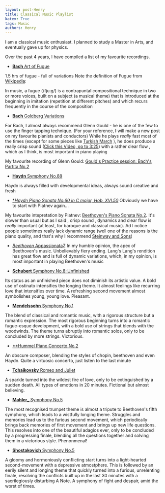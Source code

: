 ```yaml
---
layout: post-Henry
title: Classical Music Playlist  
katex: True
tags: Music
authors: Henry
---
```


I am a classical music enthusiast. I planned to study a Master in Arts, and eventually gave up for physics. 

Over the past 4 years, I have compiled a list of my favourite recordings.


- [**Bach** Art of Fugue](https://www.youtube.com/watch?v=Y9OUfBDIGhw&t=167s)

 1.5 hrs of fugue - full of variations
Note the definition of Fugue from [Wikipedia](https://en.wikipedia.org/wiki/Fugue#):

In music, a fugue (/fjuːɡ/) is a contrapuntal compositional technique in two or more voices, built on a subject (a musical theme) that is introduced at the beginning in imitation (repetition at different pitches) and which recurs frequently in the course of the composition

- [**Bach** Goldberg Variations](https://www.youtube.com/watch?v=5Npa3G98Xlo&t=748s)

 For Bach, I almost always recommend Glenn Gould - he is one of the few to use the finger tapping technique. (For your reference, I will make a new post on my favourite pianists and conductors) While he plays _really_ fast most of the times (except for some pieces like [Turkish March](https://www.youtube.com/watch?v=eTZ33EVK3Ug) ), he does produce a really crisp sound ([Click this Video, go to 3:25](https://www.youtube.com/watch?v=eTZ33EVK3Ug)) with a rather clear flow , which as I think, is most important in piano playing

 My favourite recording of Glenn Gould: [Gould's Practice session: Bach's Partita No.2](https://www.youtube.com/watch?v=d-my1JH9uMk&t=113s)

- [**Haydn** Symphony No.88](https://www.youtube.com/watch?v=LonRkoYDDu0&t=215s)

Haydn is always filled with developmental ideas, always sound creative and fresh
- [**Haydn Piano Sonata No.60 in C major, Hob. XVI.50*](https://www.youtube.com/watch?v=74A1TVgAbsY)
 Obviously we have to start with Platnev again...

 My favourite intepretation by Platnev: [Beethoven's Piano Sonata No.2](https://www.youtube.com/watch?v=my9yp4f1lPQ&t=467s). It's slower than usual but as I said , crisp sound , dynamics and clear flow is _really_ important (at least, for baroque and classical music). Ad I notice people sometimes really lack dynamic range (well one of the reasons is the piano quality, and that's why I recommend [Steinway and Sons](https://en.wikipedia.org/wiki/Steinway_%26_Sons))

 - [_Beethoven_ Appassionata](https://www.youtube.com/watch?v=efA1S8hyBms)Z
In my humble opinion, the apex of Beethoven's music. Unbelievably fiery ending. Lang's Lang's rendition has great flow and is full of dynamic variations, which, in my opinion, is most important in playing Beethoven's music


 - [**Schubert** Symphony No.8-Unfinished](https://www.youtube.com/watch?v=TgZj4Vd3HHk)

 Its status as an unfinished piece does not diminish its artistic value. A bold use of ostinato intensifies the longing theme. It almost feelings like recurring love that intensifies over time. A refreshing second movement almost symbolishes young, young love. Pleasant.

- [**Mendelssohn** Symphony No.1](https://www.youtube.com/watch?v=Tos7OlK5RhU&t=1392s) 

The blend of classical and romantic music, with a rigorous structure but a romantic expression. The most rigorous beginning turns into a romantic fugue-esque development, with a bold use of strings that blends with the woodwinds. The theme turns abruptly into romantic solos, only to be concluded by more strings. Victorious.

- [**Hummel Piano Concerto No.2](https://www.youtube.com/watch?v=iYr7z1RYgaM&t=1507s)

An obscure composer, blending the styles of chopin, beethoven and even Haydn. Quite a virtuosic concerto, just listen to the last minute

- [**Tchaikovsky** Romeo and Juliet](https://www.youtube.com/watch?v=f6qZUCi7ToQ)

A sparkle turned into the wildest fire of love, only to be extinguished by a sudden death. All types of emotions in 20 minutes. Fictional but almost believing.

- [**Mahler_** Symphony No.5](https://www.youtube.com/watch?v=G_FYQoqV5fk&t=3095s)

The most recognised trumpet theme is almost a tripute to Beethoven's fifth symphony, which leads to a wistfully longing theme. Struggles and memories lead us to the furious second movement,  which periodically brings back memories of first movement and brings up new life questions. This resolves into one of the beautiful adagios ever, only to be concluded by a progressing finale, blending all the questions together and solving them in a victorious style. Phenonmenal!

- [**Shostakovich** Symphony No.5](https://www.youtube.com/watch?v=9fCmbe55Ykc)

A gloomy and hormoniously conflicting start turns into a light-hearted second-movement with a depressive atmostphere. This is followed by an eerily silent and longing theme that quickly turned into a furious, unrelenting finale, resolving the conflicts built up in the last 30 minutes with a sacrilegiously disturbing A Note. A symphony of fight and despair, amid the worst of times.












